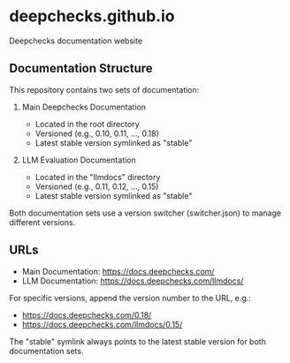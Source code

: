 # deepchecks.github.io

Deepchecks documentation website

## Documentation Structure

This repository contains two sets of documentation:

1. Main Deepchecks Documentation
   - Located in the root directory
   - Versioned (e.g., 0.10, 0.11, ..., 0.18)
   - Latest stable version symlinked as "stable"

2. LLM Evaluation Documentation
   - Located in the "llmdocs" directory
   - Versioned (e.g., 0.11, 0.12, ..., 0.15)
   - Latest stable version symlinked as "stable"

Both documentation sets use a version switcher (switcher.json) to manage different versions.

## URLs

- Main Documentation: https://docs.deepchecks.com/
- LLM Documentation: https://docs.deepchecks.com/llmdocs/

For specific versions, append the version number to the URL, e.g.:
- https://docs.deepchecks.com/0.18/
- https://docs.deepchecks.com/llmdocs/0.15/

The "stable" symlink always points to the latest stable version for both documentation sets.
